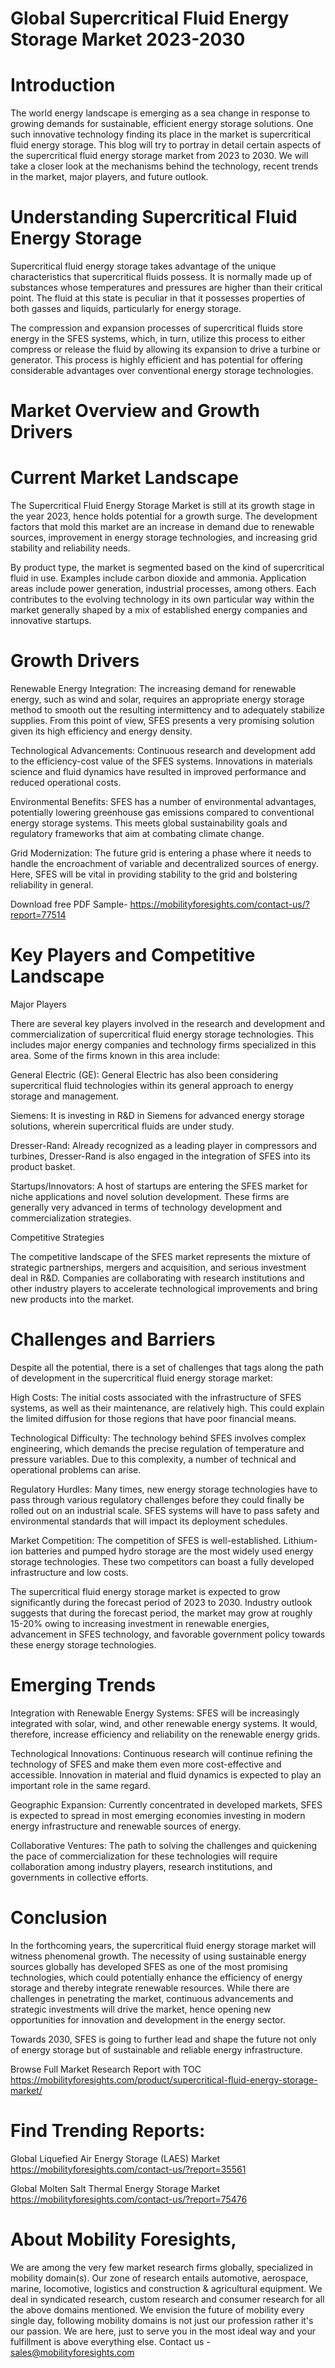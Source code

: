 # Global Supercritical Fluid Energy Storage Market 2023-2030

# Introduction

The world energy landscape is emerging as a sea change in response to growing demands for sustainable, efficient energy storage solutions. One such innovative technology finding its place in the market is supercritical fluid energy storage. This blog will try to portray in detail certain aspects of the supercritical fluid energy storage market from 2023 to 2030. We will take a closer look at the mechanisms behind the technology, recent trends in the market, major players, and future outlook.

# Understanding Supercritical Fluid Energy Storage

Supercritical fluid energy storage takes advantage of the unique characteristics that supercritical fluids possess. It is normally made up of substances whose temperatures and pressures are higher than their critical point. The fluid at this state is peculiar in that it possesses properties of both gasses and liquids, particularly for energy storage.

The compression and expansion processes of supercritical fluids store energy in the SFES systems, which, in turn, utilize this process to either compress or release the fluid by allowing its expansion to drive a turbine or generator. This process is highly efficient and has potential for offering considerable advantages over conventional energy storage technologies.

# Market Overview and Growth Drivers

# Current Market Landscape

The Supercritical Fluid Energy Storage Market is still at its growth stage in the year 2023, hence holds potential for a growth surge. The development factors that mold this market are an increase in demand due to renewable sources, improvement in energy storage technologies, and increasing grid stability and reliability needs.

By product type, the market is segmented based on the kind of supercritical fluid in use. Examples include carbon dioxide and ammonia. Application areas include power generation, industrial processes, among others. Each contributes to the evolving technology in its own particular way within the market generally shaped by a mix of established energy companies and innovative startups.

# Growth Drivers

Renewable Energy Integration: The increasing demand for renewable energy, such as wind and solar, requires an appropriate energy storage method to smooth out the resulting intermittency and to adequately stabilize supplies. From this point of view, SFES presents a very promising solution given its high efficiency and energy density.

Technological Advancements: Continuous research and development add to the efficiency-cost value of the SFES systems. Innovations in materials science and fluid dynamics have resulted in improved performance and reduced operational costs.

Environmental Benefits: SFES has a number of environmental advantages, potentially lowering greenhouse gas emissions compared to conventional energy storage systems. This meets global sustainability goals and regulatory frameworks that aim at combating climate change.

Grid Modernization: The future grid is entering a phase where it needs to handle the encroachment of variable and decentralized sources of energy. Here, SFES will be vital in providing stability to the grid and bolstering reliability in general.

Download free PDF Sample- https://mobilityforesights.com/contact-us/?report=77514

# Key Players and Competitive Landscape

Major Players

There are several key players involved in the research and development and commercialization of supercritical fluid energy storage technologies. This includes major energy companies and technology firms specialized in this area. Some of the firms known in this area include:

General Electric (GE): General Electric has also been considering supercritical fluid technologies within its general approach to energy storage and management.

Siemens: It is investing in R&D in Siemens for advanced energy storage solutions, wherein supercritical fluids are under study.

Dresser-Rand: Already recognized as a leading player in compressors and turbines, Dresser-Rand is also engaged in the integration of SFES into its product basket.

Startups/Innovators: A host of startups are entering the SFES market for niche applications and novel solution development. These firms are generally very advanced in terms of technology development and commercialization strategies.

Competitive Strategies

The competitive landscape of the SFES market represents the mixture of strategic partnerships, mergers and acquisition, and serious investment deal in R&D. Companies are collaborating with research institutions and other industry players to accelerate technological improvements and bring new products into the market.

# Challenges and Barriers

Despite all the potential, there is a set of challenges that tags along the path of development in the supercritical fluid energy storage market:

High Costs: The initial costs associated with the infrastructure of SFES systems, as well as their maintenance, are relatively high. This could explain the limited diffusion for those regions that have poor financial means.

Technological Difficulty: The technology behind SFES involves complex engineering, which demands the precise regulation of temperature and pressure variables. Due to this complexity, a number of technical and operational problems can arise.

Regulatory Hurdles: Many times, new energy storage technologies have to pass through various regulatory challenges before they could finally be rolled out on an industrial scale. SFES systems will have to pass safety and environmental standards that will impact its deployment schedules.

Market Competition: The competition of SFES is well-established. Lithium-ion batteries and pumped hydro storage are the most widely used energy storage technologies. These two competitors can boast a fully developed infrastructure and low costs.

The supercritical fluid energy storage market is expected to grow significantly during the forecast period of 2023 to 2030. Industry outlook suggests that during the forecast period, the market may grow at roughly 15-20% owing to increasing investment in renewable energies, advancement in SFES technology, and favorable government policy towards these energy storage technologies.

# Emerging Trends

Integration with Renewable Energy Systems: SFES will be increasingly integrated with solar, wind, and other renewable energy systems. It would, therefore, increase efficiency and reliability on the renewable energy grids.

Technological Innovations: Continuous research will continue refining the technology of SFES and make them even more cost-effective and accessible. Innovation in material and fluid dynamics is expected to play an important role in the same regard.

Geographic Expansion: Currently concentrated in developed markets, SFES is expected to spread in most emerging economies investing in modern energy infrastructure and renewable sources of energy.

Collaborative Ventures: The path to solving the challenges and quickening the pace of commercialization for these technologies will require collaboration among industry players, research institutions, and governments in collective efforts.

# Conclusion

In the forthcoming years, the supercritical fluid energy storage market will witness phenomenal growth. The necessity of using sustainable energy sources globally has developed SFES as one of the most promising technologies, which could potentially enhance the efficiency of energy storage and thereby integrate renewable resources. While there are challenges in penetrating the market, continuous advancements and strategic investments will drive the market, hence opening new opportunities for innovation and development in the energy sector.

Towards 2030, SFES is going to further lead and shape the future not only of energy storage but of sustainable and reliable energy infrastructure.


Browse Full Market Research Report with TOC https://mobilityforesights.com/product/supercritical-fluid-energy-storage-market/


# Find Trending Reports:

Global Liquefied Air Energy Storage (LAES) Market https://mobilityforesights.com/contact-us/?report=35561


Global Molten Salt Thermal Energy Storage Market https://mobilityforesights.com/contact-us/?report=75476



# About Mobility Foresights,
We are among the very few market research firms globally, specialized in mobility domain(s). Our zone of research entails automotive, aerospace, marine, locomotive, logistics and construction & agricultural equipment. We deal in syndicated research, custom research and consumer research for all the above domains mentioned.
We envision the future of mobility every single day, following mobility domains is not just our profession rather it's our passion. We are here, just to serve you in the most ideal way and your fulfillment is above everything else. Contact us -  sales@mobilityforesights.com
